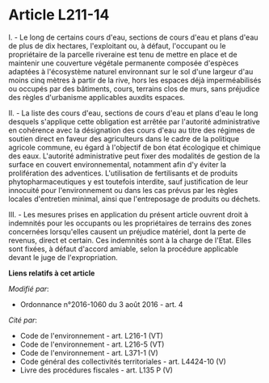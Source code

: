 # Article L211-14

I. - Le long de certains cours d'eau, sections de cours d'eau et plans d'eau de plus de dix hectares, l'exploitant ou, à
défaut, l'occupant ou le propriétaire de la parcelle riveraine est tenu de mettre en place et de maintenir une couverture
végétale permanente composée d'espèces adaptées à l'écosystème naturel environnant sur le sol d'une largeur d'au moins cinq
mètres à partir de la rive, hors les espaces déjà imperméabilisés ou occupés par des bâtiments, cours, terrains clos de murs,
sans préjudice des règles d'urbanisme applicables auxdits espaces.

II. - La liste des cours d'eau, sections de cours d'eau et plans d'eau le long desquels s'applique cette obligation est
arrêtée par l'autorité administrative en cohérence avec la désignation des cours d'eau au titre des régimes de soutien direct
en faveur des agriculteurs dans le cadre de la politique agricole commune, eu égard à l'objectif de bon état écologique et
chimique des eaux. L'autorité administrative peut fixer des modalités de gestion de la surface en couvert environnemental,
notamment afin d'y éviter la prolifération des adventices. L'utilisation de fertilisants et de produits phytopharmaceutiques
y est toutefois interdite, sauf justification de leur innocuité pour l'environnement ou dans les cas prévus par les règles
locales d'entretien minimal, ainsi que l'entreposage de produits ou déchets.

III. - Les mesures prises en application du présent article ouvrent droit à indemnités pour les occupants ou les
propriétaires de terrains des zones concernées lorsqu'elles causent un préjudice matériel, dont la perte de revenus, direct
et certain. Ces indemnités sont à la charge de l'Etat. Elles sont fixées, à défaut d'accord amiable, selon la procédure
applicable devant le juge de l'expropriation.

**Liens relatifs à cet article**

_Modifié par_:

  - Ordonnance n°2016-1060 du 3 août 2016 - art. 4

_Cité par_:

  - Code de l'environnement - art. L216-1 (VT)
  - Code de l'environnement - art. L216-5 (VT)
  - Code de l'environnement - art. L371-1 (V)
  - Code général des collectivités territoriales - art. L4424-10 (V)
  - Livre des procédures fiscales - art. L135 P (V)
